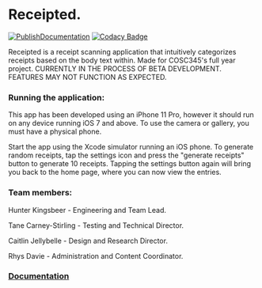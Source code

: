 # Receipted.
[![PublishDocumentation](https://github.com/hunterkingsbeer/345-Project/actions/workflows/swift.yml/badge.svg)](https://github.com/hunterkingsbeer/345-Project/actions/workflows/swift.yml) 
[![Codacy Badge](https://app.codacy.com/project/badge/Grade/f50d2c33986744c68b1372ff88f9b8d6)](https://www.codacy.com/gh/hunterkingsbeer/345-Project/dashboard?utm_source=github.com&amp;utm_medium=referral&amp;utm_content=hunterkingsbeer/345-Project&amp;utm_campaign=Badge_Grade)

Receipted is a receipt scanning application that intuitively categorizes receipts based on the body text within. 
Made for COSC345's full year project. 
CURRENTLY IN THE PROCESS OF BETA DEVELOPMENT. FEATURES MAY NOT FUNCTION AS EXPECTED.

### Running the application:
This app has been developed using an iPhone 11 Pro, however it should run on any device running iOS 7 and above.
To use the camera or gallery, you must have a physical phone.

Start the app using the Xcode simulator running an iOS phone.
To generate random receipts, tap the settings icon and press the "generate receipts" button to generate 10 receipts. Tapping the settings button again will bring you back to the home page, where you can now view the entries.

### Team members:
Hunter Kingsbeer - Engineering and Team Lead.

Tane Carney-Stirling - Testing and Technical Director.

Caitlin Jellybelle - Design and Research Director.

Rhys Davie - Administration and Content Coordinator.

### [Documentation](https://hunterkingsbeer.github.io/345-Project/index.html)
